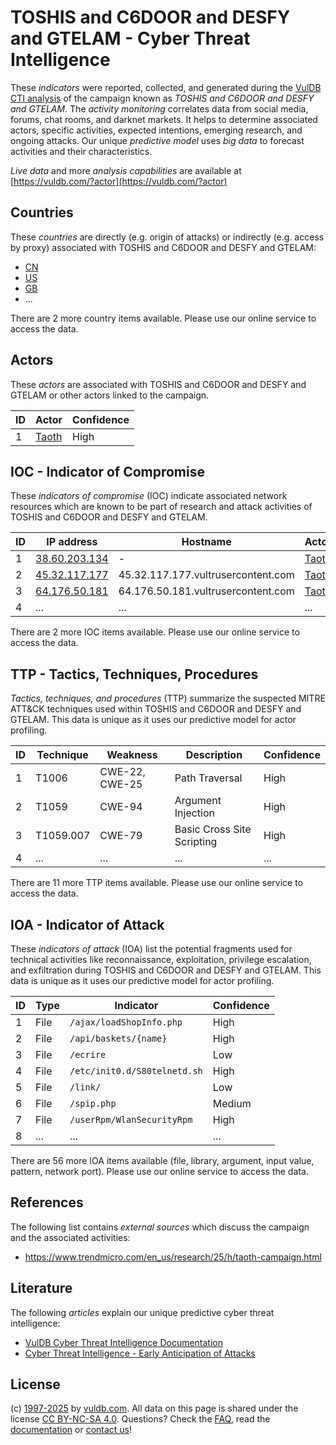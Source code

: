 # TOSHIS and C6DOOR and DESFY and GTELAM - Cyber Threat Intelligence

These _indicators_ were reported, collected, and generated during the [VulDB CTI analysis](https://vuldb.com/?kb.cti) of the campaign known as _TOSHIS and C6DOOR and DESFY and GTELAM_. The _activity monitoring_ correlates data from social media, forums, chat rooms, and darknet markets. It helps to determine associated actors, specific activities, expected intentions, emerging research, and ongoing attacks. Our unique _predictive model_ uses _big data_ to forecast activities and their characteristics.

_Live data_ and more _analysis capabilities_ are available at [https://vuldb.com/?actor](https://vuldb.com/?actor)

## Countries

These _countries_ are directly (e.g. origin of attacks) or indirectly (e.g. access by proxy) associated with TOSHIS and C6DOOR and DESFY and GTELAM:

* [CN](https://vuldb.com/?country.cn)
* [US](https://vuldb.com/?country.us)
* [GB](https://vuldb.com/?country.gb)
* ...

There are 2 more country items available. Please use our online service to access the data.

## Actors

These _actors_ are associated with TOSHIS and C6DOOR and DESFY and GTELAM or other actors linked to the campaign.

ID | Actor | Confidence
-- | ----- | ----------
1 | [Taoth](https://vuldb.com/?actor.taoth) | High

## IOC - Indicator of Compromise

These _indicators of compromise_ (IOC) indicate associated network resources which are known to be part of research and attack activities of TOSHIS and C6DOOR and DESFY and GTELAM.

ID | IP address | Hostname | Actor | Confidence
-- | ---------- | -------- | ----- | ----------
1 | [38.60.203.134](https://vuldb.com/?ip.38.60.203.134) | - | [Taoth](https://vuldb.com/?actor.taoth) | High
2 | [45.32.117.177](https://vuldb.com/?ip.45.32.117.177) | 45.32.117.177.vultrusercontent.com | [Taoth](https://vuldb.com/?actor.taoth) | Medium
3 | [64.176.50.181](https://vuldb.com/?ip.64.176.50.181) | 64.176.50.181.vultrusercontent.com | [Taoth](https://vuldb.com/?actor.taoth) | Medium
4 | ... | ... | ... | ...

There are 2 more IOC items available. Please use our online service to access the data.

## TTP - Tactics, Techniques, Procedures

_Tactics, techniques, and procedures_ (TTP) summarize the suspected MITRE ATT&CK techniques used within TOSHIS and C6DOOR and DESFY and GTELAM. This data is unique as it uses our predictive model for actor profiling.

ID | Technique | Weakness | Description | Confidence
-- | --------- | -------- | ----------- | ----------
1 | T1006 | CWE-22, CWE-25 | Path Traversal | High
2 | T1059 | CWE-94 | Argument Injection | High
3 | T1059.007 | CWE-79 | Basic Cross Site Scripting | High
4 | ... | ... | ... | ...

There are 11 more TTP items available. Please use our online service to access the data.

## IOA - Indicator of Attack

These _indicators of attack_ (IOA) list the potential fragments used for technical activities like reconnaissance, exploitation, privilege escalation, and exfiltration during TOSHIS and C6DOOR and DESFY and GTELAM. This data is unique as it uses our predictive model for actor profiling.

ID | Type | Indicator | Confidence
-- | ---- | --------- | ----------
1 | File | `/ajax/loadShopInfo.php` | High
2 | File | `/api/baskets/{name}` | High
3 | File | `/ecrire` | Low
4 | File | `/etc/init0.d/S80telnetd.sh` | High
5 | File | `/link/` | Low
6 | File | `/spip.php` | Medium
7 | File | `/userRpm/WlanSecurityRpm` | High
8 | ... | ... | ...

There are 56 more IOA items available (file, library, argument, input value, pattern, network port). Please use our online service to access the data.

## References

The following list contains _external sources_ which discuss the campaign and the associated activities:

* https://www.trendmicro.com/en_us/research/25/h/taoth-campaign.html

## Literature

The following _articles_ explain our unique predictive cyber threat intelligence:

* [VulDB Cyber Threat Intelligence Documentation](https://vuldb.com/?kb.cti)
* [Cyber Threat Intelligence - Early Anticipation of Attacks](https://www.scip.ch/en/?labs.20201022)

## License

(c) [1997-2025](https://vuldb.com/?kb.changelog) by [vuldb.com](https://vuldb.com/?kb.about). All data on this page is shared under the license [CC BY-NC-SA 4.0](https://creativecommons.org/licenses/by-nc-sa/4.0/). Questions? Check the [FAQ](https://vuldb.com/?kb.faq), read the [documentation](https://vuldb.com/?kb) or [contact us](https://vuldb.com/?contact)!

